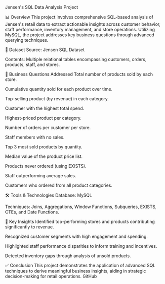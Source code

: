 Jensen's SQL Data Analysis Project

📊 Overview
This project involves comprehensive SQL-based analysis of Jensen's retail data to extract actionable insights across customer behavior, staff performance, inventory management, and store operations. Utilizing MySQL, the project addresses key business questions through advanced querying techniques.

📁 Dataset
Source: Jensen SQL Dataset

Contents: Multiple relational tables encompassing customers, orders, products, staff, and stores.

🧠 Business Questions Addressed
Total number of products sold by each store.

Cumulative quantity sold for each product over time.

Top-selling product (by revenue) in each category.

Customer with the highest total spend.

Highest-priced product per category.

Number of orders per customer per store.

Staff members with no sales.

Top 3 most sold products by quantity.

Median value of the product price list.

Products never ordered (using EXISTS).

Staff outperforming average sales.

Customers who ordered from all product categories.

🛠️ Tools & Technologies
Database: MySQL

Techniques: Joins, Aggregations, Window Functions, Subqueries, EXISTS, CTEs, and Date Functions.

📌 Key Insights
Identified top-performing stores and products contributing significantly to revenue.

Recognized customer segments with high engagement and spending.

Highlighted staff performance disparities to inform training and incentives.

Detected inventory gaps through analysis of unsold products.


✅ Conclusion
This project demonstrates the application of advanced SQL techniques to derive meaningful business insights, aiding in strategic decision-making for retail operations.
GitHub
